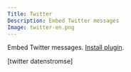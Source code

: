 ```yaml
---
Title: Twitter
Description: Embed Twitter messages
Image: twitter-en.png
---
```

Embed Twitter messages.
[Install plugin](https://github.com/datenstrom/yellow-plugins/tree/master/twitter).

[twitter datenstromse]
